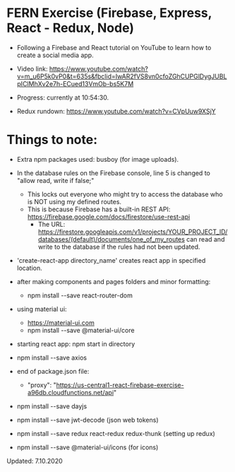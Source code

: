 # FERN Exercise (Firebase, Express, React - Redux, Node)
- Following a Firebase and React tutorial on YouTube to learn how to create a social media app.
- Video link: https://www.youtube.com/watch?v=m_u6P5k0vP0&t=635s&fbclid=IwAR2fVS8vn0cfoZGhCUPGlDygJUBLpIClMhXv2e7h-ECued13VmOb-bs5K7M
- Progress: currently at 10:54:30.

- Redux rundown: https://www.youtube.com/watch?v=CVpUuw9XSjY

# Things to note:
- Extra npm packages used: busboy (for image uploads).
- In the database rules on the Firebase console, line 5 is changed to "allow read, write if false;"
    - This locks out everyone who might try to access the database who is NOT using my defined routes.
    -  This is because Firebase has a built-in REST API: https://firebase.google.com/docs/firestore/use-rest-api
        - The URL: https://firestore.googleapis.com/v1/projects/YOUR_PROJECT_ID/databases/(default)/documents/one_of_my_routes can read and write to the database if the rules had not been updated.

- 'create-react-app directory_name' creates react app in specified location.
- after making components and pages folders and minor formatting:
    - npm install --save react-router-dom
- using material ui: 
    - https://material-ui.com
    - npm install --save @material-ui/core
- starting react app: npm start in directory
- npm install --save axios
- end of package.json file:
    - "proxy": "https://us-central1-react-firebase-exercise-a96db.cloudfunctions.net/api"
- npm install --save dayjs
- npm install --save jwt-decode (json web tokens)
- npm install --save redux react-redux redux-thunk (setting up redux)
- npm install --save @material-ui/icons (for icons)

Updated: 7.10.2020